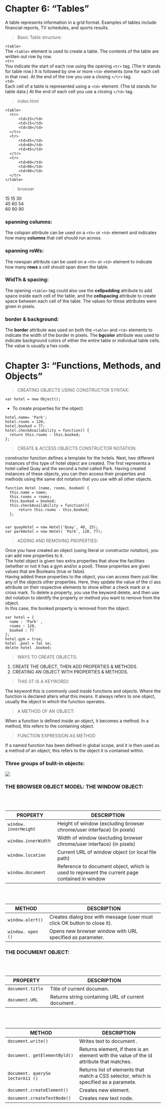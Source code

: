 # Chapter 6: “Tables”

A table represents information in a grid format. Examples of tables include financial reports, TV schedules, and sports results.<br>

> Basic Table structure:

`<table>`<br>
The `<table>` element is used to create a table. The contents of the table are written out row by row.<br>
`<tr>`<br>
You indicate the start of each row using the opening `<tr>` tag. (The tr stands for table row.) 
It is followed by one or more `<td>` elements (one for each cell in that row). 
At the end of the row you use a  closing `</tr>` tag.<br>
`<td>`<br>
Each cell of a table is represented using a `<td>` element. (The td stands for table data.)
At the end of each cell you use a closing `</td>` tag.<br>

> index.html
```
<table>
  <tr>
      <td>15</td>    
      <td>15</td>
      <td>30</td>
  </tr>  
  <tr>
      <td>45</td>    
      <td>60</td>    
      <td>45</td>  
  </tr>  
  <tr>
      <td>60</td>    
      <td>90</td>    
      <td>90</td>  
  </tr> 
</table>
```
> browser

15 15 30<br>
45 60 54<br>
60 90 90<br>

### spanning columns:

The colspan attribute can be used on a `<th>` or `<td>` element and indicates how many **columns** that cell should run across.<br>

### spanning roWs:

The rowspan attribute can be used on a `<th>` or `<td>` element to indicate how many **rows** a cell should span down the 
table.<br>

### WidTh & spacing:

The opening `<table>` tag could also use the **cellpadding** attribute to add space inside each cell of the table, and the **cellspacing** attribute to create space between each cell of the table. The values for these attributes were given in pixels.<br>

### border & background:

The **border** attribute was used on both the `<table>` and `<td>` elements to indicate the width of the border in pixels.
The **bgcolor** attribute was used to indicate background colors of either the entire table or individual table cells. The value is usually a hex code.<br>


# Chapter 3: “Functions, Methods, and Objects”

> CREATING OBJECTS USING CONSTRUCTOR SYNTAX:

`var hotel = new Object();`<br>

- To create properties for the object:<br>
```
hotel.name= 'Park'; 
hotel.rooms = 120; 
hotel.booked = 77; 
hotel.checkAvailability = function() {
  return this.rooms - this.booked; 
};
```

> CREATE & ACCESS OBJECTS CONSTRUCTOR NOTATION:

constructor function defines a template for the hotels. Next, two different instances of this type of hotel object are created. The first represents a hotel called Quay and the second a hotel called Park. 
Having created instances of these objects, you can then access their properties and methods using the same dot notation that you use with all other objects.<br>

```
function Hotel (name, rooms, booked) {
  this.name = name; 
  this.rooms = rooms; 
  this.booked = booked; 
  this.checkAvailability = function(){
      return this.rooms - this.booked;
  }; 


var quayHotel = new Hotel('Quay', 40, 25);
var parkHotel = new Hotel( 'Park', 120, 77); 
```

> ADDING AND REMOVING PROPERTIES:

Once you have created an object (using literal or constructor notation), you can add new properties to it.<br>
The hotel object is given two extra properties that show the facilities (whether or not it has a gym and/or a pool). These properties are given values that are Booleans (true or false). <br>
Having added these properties to the object, you can access them just like any of the objects other properties. Here, they update the value of the cl ass attribute on their respective elements to show either a check mark or a cross mark. 
To delete a property, you use the keyword delete, and then use dot notation to identify the property or method you want to remove from the object. <br>
In this case, the booked property is removed from the object.<br>

```
var hotel = { 
  name : 'Park' , 
  rooms : 120, 
  booked : 77
}; 
hotel.gym = true; 
hotel .pool = fal se; 
delete hotel .booked; 
```

> WAYS TO CREATE OBJECTS:

1. CREATE THE OBJECT, THEN ADD PROPERTIES & METHODS.
1. CREATING AN OBJECT WITH PROPERTIES & METHODS.


> THIS (IT IS A KEYWORD):

The keyword this is commonly used inside functions and objects. Where the function is declared alters what this means. It always refers to one object, usually the object in which the function operates. <br>

> A METHOD OF AN OBJECT:

When a function is defined inside an object, it becomes a method. In a method, this refers to the containing object.<br>

> FUNCTION EXPRESSION AS METHOD

If a named function has been defined in global scope, and it is then used as a method of an object, this refers to the object it is contained within.<br>


### Three groups of bulit-in objects:

![](img/built-in-object.png)

### THE BROWSER OBJECT MODEL: THE WINDOW OBJECT:

<br>
<br>

**PROPERTY** |**DESCRIPTION** 
--- | --- 
|`window. innerHeight`| Height of window (excluding browser chrome/user interface) (in pixels) 
|`window.innerWidth`|Width of window (excluding browser chrome/user interface) (in pixels)
|`window.location`|Current URL of window object (or local file path)
|`window.document`|Reference to document object, which is used to represent the current page contained in window

<br>
<br>

**METHOD** |**DESCRIPTION** 
--- | ---
|`window.alert()`| Creates dialog box with message (user must click OK button to close it).
|`window. open ()`|Opens new browser window with URL specified as parameter.


### THE DOCUMENT OBJECT:

<br>
<br>

**PROPERTY** |**DESCRIPTION** 
--- | ---
|`document.title `| Title of current documen.
|`document.URL`|Returns string containing URL of current document .

<br>
<br>

**METHOD** |**DESCRIPTION** 
--- | ---
|`document.write()`| Writes text to document .
|`document. getElementByld()`|Returns element, if there is an element with the value of the id attribute that matches.
|`document. querySe 1ectorA11 ()`|Returns list of elements that match a CSS selector, which is specified as a paramete.
|`document.createElement()`| Creates new element.
|`document.createTextNode()`|Creates new text node.

